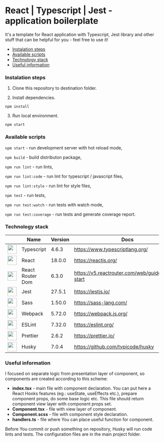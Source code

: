 # React | Typescript | Jest - application boilerplate

It's a template for React application with Typescript, Jest library and other stuff that can be helpful for you - feel free to use it!

- [Instalation steps](#instalation-steps)
- [Available scripts](#available-scripts)
- [Technology stack](#technology-stack)
- [Useful information](#useful-information)

<a name="instalation" />

### Instalation steps

1. Clone this repository to destination folder.

2. Install dependencies.

`npm install`

3. Run local environment.

`npm start`

<a name="scripts" />

### Available scripts

`npm start` - run development server with hot reload mode,

`npm build` - build distributon package,

`npm run lint` - run lints,

`npm run lint:code` - run lint for typescript / javascript files,

`npm run lint:style` - run lint for style files,

`npm test` - run tests,

`npm run test:watch` - run tests with watch mode,

`npm run test:coverage` - run tests and generate coverage report.

<a name="technology" />

### Technology stack

|                                                                                                                                                                                                                           | Name             | Version | Docs                                                |
| ------------------------------------------------------------------------------------------------------------------------------------------------------------------------------------------------------------------------- | ---------------- | ------- | --------------------------------------------------- |
| <img src="https://cdn.worldvectorlogo.com/logos/typescript-2.svg" width='30'>                                                                                                                                             | Typescript       | 4.6.3   | <https://www.typescriptlang.org/>                   |
| <img src="https://upload.wikimedia.org/wikipedia/commons/thumb/a/a7/React-icon.svg/2300px-React-icon.svg.png" width='30'>                                                                                                 | React            | 18.0.0  | <https://reactjs.org/>                              |
| <img src="https://seeklogo.com/images/R/react-router-logo-AB5BFB638F-seeklogo.com.png" width='30'>                                                                                                                        | React Router Dom | 6.3.0   | <https://v5.reactrouter.com/web/guides/quick-start> |
| <img src="https://iconape.com/wp-content/png_logo_vector/jest-logo.png" width='30'>                                                                                                                                       | Jest             | 27.5.1  | <https://jestjs.io/>                                |
| <img src="https://upload.wikimedia.org/wikipedia/commons/thumb/9/96/Sass_Logo_Color.svg/1200px-Sass_Logo_Color.svg.png" width='30'>                                                                                       | Sass             | 1.50.0  | <https://sass-lang.com/>                            |
| <img src="https://raw.githubusercontent.com/webpack/media/master/logo/icon-square-big.png" width='30'>                                                                                                                    | Webpack          | 5.72.0  | <https://webpack.js.org/>                           |
| <img src="https://cdn.worldvectorlogo.com/logos/eslint.svg" width='30'>                                                                                                                                                   | ESLint           | 7.32.0  | <https://eslint.org/>                               |
| <img src="https://prettier.io/icon.png" width='30'>                                                                                                                                                                       | Prettier         | 2.6.2   | https://prettier.io/                                |
| <img src="https://media.istockphoto.com/vectors/cute-brown-siberian-husky-dog-sitting-cartoon-icon-vector-vector-id1238710824?k=20&m=1238710824&s=170667a&w=0&h=m4N_3us1MDDnMa-mWIGxyrYvgd9FRq0A67ziTCy7ZZw=" width='30'> | Husky            | 7.0.4   | <https://github.com/typicode/husky>                 |

<a name="information" />

### Useful information

I focused on separate logic from presentation layer of component, so components are created according to this scheme:

- **index.tsx** - main file with component declaration. You can put here a React Hooks features (eg.: useState, useEffects etc.), prepare component props, do some base logic etc. This file should return component view layer with component props set.
- **Component.tsx** - file with view layer of component.
- **Component.scss** - file with component style declaration.
- **handlers.ts** - file where You can place useful function for component.

Before You commit or push something on repository, Husky will run code lints and tests.
The configuration files are in the main project folder.
